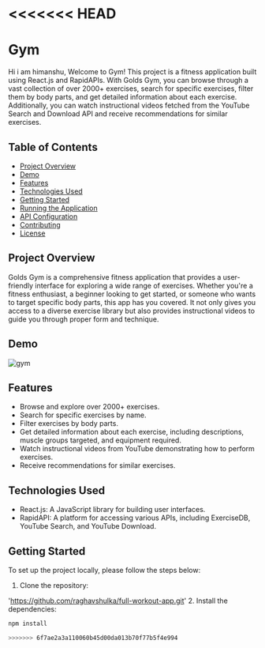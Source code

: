 <<<<<<< HEAD
=======
#  Gym
Hi i am himanshu,
Welcome to  Gym! This project is a fitness application built using React.js and RapidAPIs. With Golds Gym, you can browse through a vast collection of over 2000+ exercises, search for specific exercises, filter them by body parts, and get detailed information about each exercise. Additionally, you can watch instructional videos fetched from the YouTube Search and Download API and receive recommendations for similar exercises.

## Table of Contents

- [Project Overview](#project-overview)
- [Demo](#demo)
- [Features](#features)
- [Technologies Used](#technologies-used)
- [Getting Started](#getting-started)
- [Running the Application](#running-the-application)
- [API Configuration](#api-configuration)
- [Contributing](#contributing)
- [License](#license)

## Project Overview <a name="project-overview"></a>

Golds Gym is a comprehensive fitness application that provides a user-friendly interface for exploring a wide range of exercises. Whether you're a fitness enthusiast, a beginner looking to get started, or someone who wants to target specific body parts, this app has you covered. It not only gives you access to a diverse exercise library but also provides instructional videos to guide you through proper form and technique.

## Demo <a name="demo"></a>

![gym](https://github.com/raghavshulka/full-workout-app.git)

## Features <a name="features"></a>

- Browse and explore over 2000+ exercises.
- Search for specific exercises by name.
- Filter exercises by body parts.
- Get detailed information about each exercise, including descriptions, muscle groups targeted, and equipment required.
- Watch instructional videos from YouTube demonstrating how to perform exercises.
- Receive recommendations for similar exercises.

## Technologies Used <a name="technologies-used"></a>

- React.js: A JavaScript library for building user interfaces.
- RapidAPI: A platform for accessing various APIs, including ExerciseDB, YouTube Search, and YouTube Download.

## Getting Started <a name="getting-started"></a>

To set up the project locally, please follow the steps below:

1. Clone the repository:

'https://github.com/raghavshulka/full-workout-app.git'
2. Install the dependencies:

```bash
npm install

>>>>>>> 6f7ae2a3a110060b45d00da013b70f77b5f4e994
